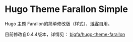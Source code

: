 # Hugo Theme Farallon Simple

Hugo 主题 Farallon的简单修改版（样式），[博客](https://taosky.org/)自用。

目前修改自0.4.4版本，详情见： [bigfa/hugo-theme-farallon](https://github.com/bigfa/hugo-theme-farallon)
